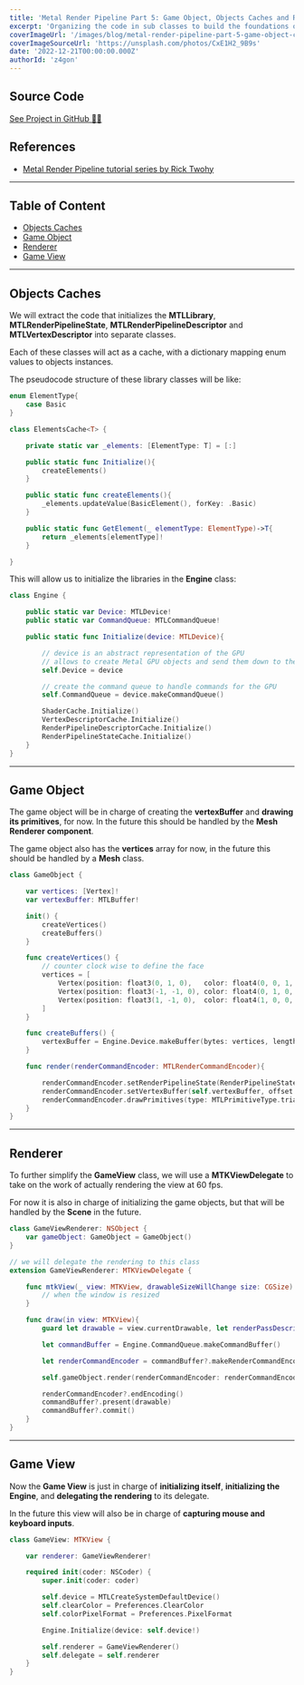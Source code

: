 ```yaml
---
title: 'Metal Render Pipeline Part 5: Game Object, Objects Caches and Renderer'
excerpt: 'Organizing the code in sub classes to build the foundations of what is to come for this basic game engine. Delegating the rendering to an MTKViewDelegate, and also drawing the primitives in the dedicated Game Object class.'
coverImageUrl: '/images/blog/metal-render-pipeline-part-5-game-object-caches-renderer/cover.jpg'
coverImageSourceUrl: 'https://unsplash.com/photos/CxE1H2_9B9s'
date: '2022-12-21T00:00:00.000Z'
authorId: 'z4gon'
---
```


## Source Code

[See Project in GitHub 👩‍💻](https://github.com/z4gon/metal-render-pipeline)

## References

-   [Metal Render Pipeline tutorial series by Rick Twohy](https://www.youtube.com/playlist?list=PLEXt1-oJUa4BVgjZt9tK2MhV_DW7PVDsg)

---

## Table of Content

-   [Objects Caches](#objects-caches)
-   [Game Object](#game-object)
-   [Renderer](#renderer)
-   [Game View](#game-view)

---

## Objects Caches

We will extract the code that initializes the **MTLLibrary**, **MTLRenderPipelineState**, **MTLRenderPipelineDescriptor** and **MTLVertexDescriptor** into separate classes.

Each of these classes will act as a cache, with a dictionary mapping enum values to objects instances.

The pseudocode structure of these library classes will be like:

```swift
enum ElementType{
    case Basic
}

class ElementsCache<T> {

    private static var _elements: [ElementType: T] = [:]

    public static func Initialize(){
        createElements()
    }

    public static func createElements(){
        _elements.updateValue(BasicElement(), forKey: .Basic)
    }

    public static func GetElement(_ elementType: ElementType)->T{
        return _elements[elementType]!
    }

}
```

This will allow us to initialize the libraries in the **Engine** class:

```swift
class Engine {

    public static var Device: MTLDevice!
    public static var CommandQueue: MTLCommandQueue!

    public static func Initialize(device: MTLDevice){

        // device is an abstract representation of the GPU
        // allows to create Metal GPU objects and send them down to the GPU
        self.Device = device

        // create the command queue to handle commands for the GPU
        self.CommandQueue = device.makeCommandQueue()

        ShaderCache.Initialize()
        VertexDescriptorCache.Initialize()
        RenderPipelineDescriptorCache.Initialize()
        RenderPipelineStateCache.Initialize()
    }
}
```

---

## Game Object

The game object will be in charge of creating the **vertexBuffer** and **drawing its primitives**, for now. In the future this should be handled by the **Mesh Renderer** **component**.

The game object also has the **vertices** array for now, in the future this should be handled by a **Mesh** class.

```swift
class GameObject {

    var vertices: [Vertex]!
    var vertexBuffer: MTLBuffer!

    init() {
        createVertices()
        createBuffers()
    }

    func createVertices() {
        // counter clock wise to define the face
        vertices = [
            Vertex(position: float3(0, 1, 0),   color: float4(0, 0, 1, 1)), // top mid
            Vertex(position: float3(-1, -1, 0), color: float4(0, 1, 0, 1)), // bot left
            Vertex(position: float3(1, -1, 0),  color: float4(1, 0, 0, 1)), // top right
        ]
    }

    func createBuffers() {
        vertexBuffer = Engine.Device.makeBuffer(bytes: vertices, length: Vertex.stride * vertices.count, options: [])
    }

    func render(renderCommandEncoder: MTLRenderCommandEncoder){

        renderCommandEncoder.setRenderPipelineState(RenderPipelineStateLibrary.PipelineState(.Basic))
        renderCommandEncoder.setVertexBuffer(self.vertexBuffer, offset: 0, index: 0)
        renderCommandEncoder.drawPrimitives(type: MTLPrimitiveType.triangle, vertexStart: 0, vertexCount: self.vertices.count)
    }
}
```

---

## Renderer

To further simplify the **GameView** class, we will use a **MTKViewDelegate** to take on the work of actually rendering the view at 60 fps.

For now it is also in charge of initializing the game objects, but that will be handled by the **Scene** in the future.

```swift
class GameViewRenderer: NSObject {
    var gameObject: GameObject = GameObject()
}

// we will delegate the rendering to this class
extension GameViewRenderer: MTKViewDelegate {

    func mtkView(_ view: MTKView, drawableSizeWillChange size: CGSize) {
        // when the window is resized
    }

    func draw(in view: MTKView){
        guard let drawable = view.currentDrawable, let renderPassDescriptor = view.currentRenderPassDescriptor else { return }

        let commandBuffer = Engine.CommandQueue.makeCommandBuffer()

        let renderCommandEncoder = commandBuffer?.makeRenderCommandEncoder(descriptor: renderPassDescriptor)

        self.gameObject.render(renderCommandEncoder: renderCommandEncoder!)

        renderCommandEncoder?.endEncoding()
        commandBuffer?.present(drawable)
        commandBuffer?.commit()
    }
}
```

---

## Game View

Now the **Game View** is just in charge of **initializing itself**, **initializing the Engine**, and **delegating the rendering** to its delegate.

In the future this view will also be in charge of **capturing mouse and keyboard inputs**.

```swift
class GameView: MTKView {

    var renderer: GameViewRenderer!

    required init(coder: NSCoder) {
        super.init(coder: coder)

        self.device = MTLCreateSystemDefaultDevice()
        self.clearColor = Preferences.ClearColor
        self.colorPixelFormat = Preferences.PixelFormat

        Engine.Initialize(device: self.device!)

        self.renderer = GameViewRenderer()
        self.delegate = self.renderer
    }
}
```
